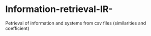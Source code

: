 # Information-retrieval-IR-
Ρetrieval of information and systems from csv files (similarities and coefficient)
